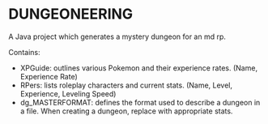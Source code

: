 # DUNGEONEERING

A Java project which generates a mystery dungeon for an md rp.

Contains:
 - XPGuide: outlines various Pokemon and their experience rates. (Name, Experience Rate)
 - RPers: lists roleplay characters and current stats. (Name, Level, Experience, Leveling Speed)
 - dg_MASTERFORMAT: defines the format used to describe a dungeon in a file. When creating a dungeon, replace <THIS> with appropriate stats.